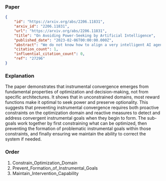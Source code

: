 ### Paper

```json
{
	"id": "https://arxiv.org/abs/2206.11831",
	"arxiv_id": "2206.11831",
	"url": "https://arxiv.org/abs/2206.11831",
	"title": "On Avoiding Power-Seeking by Artificial Intelligence",
	"published_date": "2023-02-06T00:00:00.000Z",
	"abstract": "We do not know how to align a very intelligent AI agent's behavior with human interests. I investigate whether -- absent a full solution to this AI alignment problem -- we can build smart AI agents which have limited impact on the world, and which do not autonomously seek power. In this thesis, I introduce the attainable utility preservation (AUP) method. I demonstrate that AUP produces conservative, option-preserving behavior within toy gridworlds and within complex environments based off of Conway's Game of Life. I formalize the problem of side effect avoidance, which provides a way to quantify the side effects an agent had on the world. I also give a formal definition of power-seeking in the context of AI agents and show that optimal policies tend to seek power. In particular, most reward functions have optimal policies which avoid deactivation. This is a problem if we want to deactivate or correct an intelligent agent after we have deployed it. My theorems suggest that since most agent goals conflict with ours, the agent would very probably resist correction. I extend these theorems to show that power-seeking incentives occur not just for optimal decision-makers, but under a wide range of decision-making procedures.",
	"citation_count": 1,
	"influential_citation_count": 0,
	"ref": "27296"
}
```

### Explanation

The paper demonstrates that instrumental convergence emerges from fundamental properties of optimization and decision-making, not from specific architectures. It shows that in unconstrained domains, most reward functions make it optimal to seek power and preserve optionality. This suggests that preventing instrumental convergence requires both proactive constraints on the optimization domain and reactive measures to detect and address convergent instrumental goals when they begin to form. The sub-goals work together by first constraining what can be optimized, then preventing the formation of problematic instrumental goals within those constraints, and finally ensuring we maintain the ability to correct the system if needed.

### Order

1. Constrain_Optimization_Domain
2. Prevent_Formation_of_Instrumental_Goals
3. Maintain_Intervention_Capability
